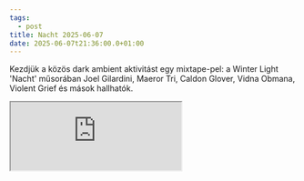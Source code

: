 ```yaml
---
tags:
  - post
title: Nacht 2025-06-07
date: 2025-06-07t21:36:00.0+01:00
---
```


Kezdjük a közös dark ambient aktivitást egy mixtape-pel: a Winter Light 'Nacht' műsorában Joel Gilardini, Maeror Tri, Caldon Glover, Vidna Obmana, Violent Grief és mások hallhatók.

<iframe height="120" src="https://player-widget.mixcloud.com/widget/iframe/?hide_cover=1&light=1&feed=%2Fwinterlightnl%2Fnacht-radio-show-07062025%2F" allow="encrypted-media; fullscreen; autoplay; idle-detection; speaker-selection; web-share;" ></iframe>